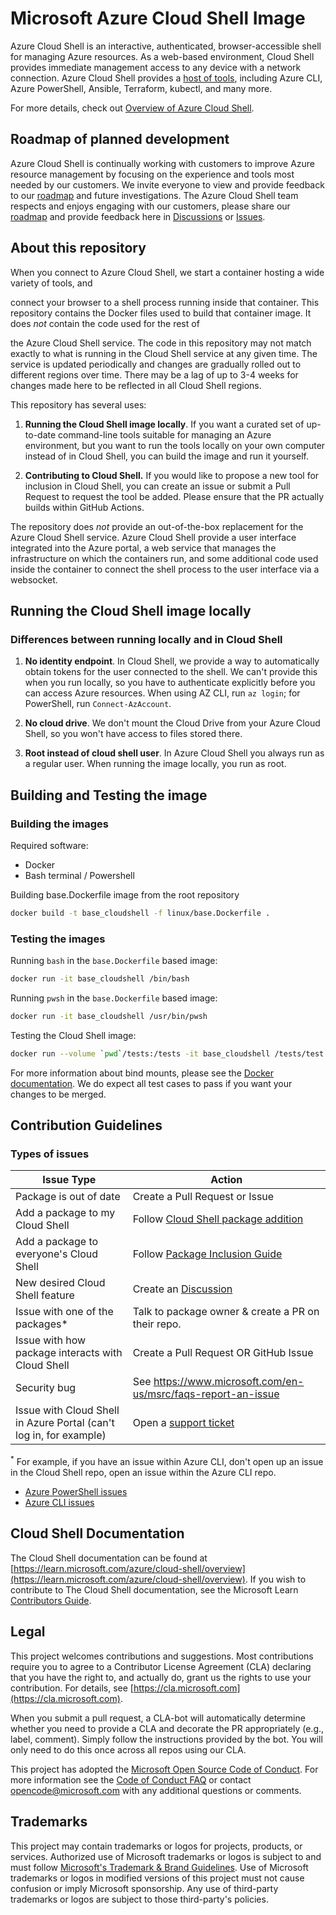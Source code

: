 
# Microsoft Azure Cloud Shell Image

Azure Cloud Shell is an interactive, authenticated, browser-accessible shell for managing Azure
resources. As a web-based environment, Cloud Shell provides immediate management access to any
device with a network connection. Azure Cloud Shell provides a
[host of tools](https://docs.microsoft.com/azure/cloud-shell/features), including Azure CLI, Azure
PowerShell, Ansible, Terraform, kubectl, and many more.

For more details, check out
[Overview of Azure Cloud Shell](https://docs.microsoft.com/azure/cloud-shell/overview).

## Roadmap of planned development

Azure Cloud Shell is continually working with customers to improve Azure resource management by
focusing on the experience and tools most needed by our customers. We invite everyone to view and
provide feedback to our [roadmap](./roadmap/cs-roadmap-2023.md) and future investigations. The Azure
Cloud Shell team respects and enjoys engaging with our customers, please share our
[roadmap](./roadmap/cs-roadmap-2023.md) and provide feedback here in
[Discussions](https://github.com/Azure/CloudShell/discussions) or
[Issues](https://github.com/Azure/CloudShell/issues).

## About this repository

When you connect to Azure Cloud Shell, we start a container hosting a wide variety of tools, and

connect your browser to a shell process running inside that container. This repository contains the
Docker files used to build that container image. It does _not_ contain the code used for the rest of

the Azure Cloud Shell service. The code in this repository may not match exactly to what is running
in the Cloud Shell service at any given time. The service is updated periodically and changes are
gradually rolled out to different regions over time.
There may be a lag of up to 3-4 weeks
for changes made here to be reflected in all Cloud Shell regions.

This repository has several uses:

1. **Running the Cloud Shell image locally**. If you want a curated set of up-to-date command-line
   tools suitable for managing an Azure environment, but you want to run the tools locally on your
   own computer instead of in Cloud Shell, you can build the image and run it yourself.

1. **Contributing to Cloud Shell.** If you would like to propose a new tool for inclusion in Cloud
   Shell, you can create an issue or submit a Pull Request to request the tool be added. Please
   ensure that the PR actually builds within GitHub Actions.

The repository does _not_ provide an out-of-the-box replacement for the Azure Cloud Shell service.
Azure Cloud Shell provide a user interface integrated into the Azure portal, a web service that
manages the infrastructure on which the containers run, and some additional code used inside the
container to connect the shell process to the user interface via a websocket.

## Running the Cloud Shell image locally

### Differences between running locally and in Cloud Shell

1. **No identity endpoint**. In Cloud Shell, we provide a way to automatically obtain tokens for the
   user connected to the shell. We can't provide this when you run locally, so you have to
   authenticate explicitly before you can access Azure resources. When using AZ CLI, run `az login`;
   for PowerShell, run `Connect-AzAccount`.

1. **No cloud drive**. We don't mount the Cloud Drive from your Azure Cloud Shell, so you won't have
   access to files stored there.

1. **Root instead of cloud shell user**. In Azure Cloud Shell you always run as a regular user. When
   running the image locally, you run as root.

## Building and Testing the image

### Building the images

Required software:

- Docker
- Bash terminal / Powershell

Building base.Dockerfile image from the root repository

```bash
docker build -t base_cloudshell -f linux/base.Dockerfile .
```

### Testing the images

Running `bash` in the `base.Dockerfile` based image:

```bash
docker run -it base_cloudshell /bin/bash
```

Running `pwsh` in the `base.Dockerfile` based image:

```bash
docker run -it base_cloudshell /usr/bin/pwsh
```

Testing the Cloud Shell image:

```bash
docker run --volume `pwd`/tests:/tests -it base_cloudshell /tests/test.sh
```

For more information about bind mounts, please see the
[Docker documentation](https://docs.docker.com/storage/bind-mounts/). We do expect all test cases
to pass if you want your changes to be merged.

## Contribution Guidelines

### Types of issues

| Issue Type        | Action           |
| ---|---|
| Package is out of date      | Create a Pull Request or Issue |
| Add a package to my Cloud Shell | Follow [Cloud Shell package addition](./docs/add-package-into-cloudshell.md) |
| Add a package to everyone's Cloud Shell | Follow [Package Inclusion Guide](./docs/package-inclusion-guide.md) |
| New desired Cloud Shell feature | Create an [Discussion](https://github.com/Azure/CloudShell/discussions) |
| Issue with one of the packages*     | Talk to package owner & create a PR on their repo.  |
| Issue with how package interacts with Cloud Shell     | Create a Pull Request OR GitHub Issue |
| Security bug | See <https://www.microsoft.com/en-us/msrc/faqs-report-an-issue> |
| Issue with Cloud Shell in Azure Portal (can't log in, for example) | Open a [support ticket](https://learn.microsoft.com/azure/active-directory/fundamentals/how-to-get-support) |

<sup>*</sup> For example, if you have an issue within Azure CLI, don't open up an issue in the Cloud Shell
repo, open an issue within the Azure CLI repo.

- [Azure PowerShell issues](https://github.com/Azure/azure-powershell/issues)
- [Azure CLI issues](https://github.com/Azure/azure-cli/issues)

## Cloud Shell Documentation

The Cloud Shell documentation can be found at
[https://learn.microsoft.com/azure/cloud-shell/overview](https://learn.microsoft.com/azure/cloud-shell/overview).
If you wish to contribute to The Cloud Shell documentation, see the Microsoft Learn
[Contributors Guide](https://learn.microsoft.com/contribute/).

## Legal

This project welcomes contributions and suggestions. Most contributions require you to agree to a
Contributor License Agreement (CLA) declaring that you have the right to, and actually do, grant us
the rights to use your contribution. For details, see
[https://cla.microsoft.com](https://cla.microsoft.com).

When you submit a pull request, a CLA-bot will automatically determine whether you need to provide
a CLA and decorate the PR appropriately (e.g., label, comment). Simply follow the instructions
provided by the bot. You will only need to do this once across all repos using our CLA.

This project has adopted the
[Microsoft Open Source Code of Conduct](https://opensource.microsoft.com/codeofconduct/). For more
information see the [Code of Conduct FAQ](https://opensource.microsoft.com/codeofconduct/faq/) or
contact [opencode@microsoft.com](mailto:opencode@microsoft.com) with any additional questions or
comments.

## Trademarks

This project may contain trademarks or logos for projects, products, or services. Authorized use of
Microsoft trademarks or logos is subject to and must follow
[Microsoft's Trademark & Brand Guidelines](https://www.microsoft.com/en-us/legal/intellectualproperty/trademarks/usage/general).
Use of Microsoft trademarks or logos in modified versions of this project must not cause confusion
or imply Microsoft sponsorship. Any use of third-party trademarks or logos are subject to those
third-party's policies.
